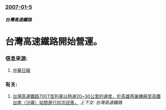### [2007-01-5](/news/2007/01/5/index.md)

##### 台灣高速鐵路
# 台灣高速鐵路開始營運。




### 信息来源:

1. [中華日報](http://www.cdnnews.com.tw/20070105/news/jdxw/096000002007010422083194.htm)

### 有关:

1. [ 台灣高速鐵路700T型列車以時速20~30公里的速度，於高雄燕巢機廠至高鐵台南（沙崙）站間進行初次試車。](/news/2005/01/27/台灣高速鐵路700T型列車以時速20-30公里的速度-於高雄燕巢機廠至高鐵台南-沙崙-站間進行初次試車.md) _上下文: 台灣高速鐵路_
